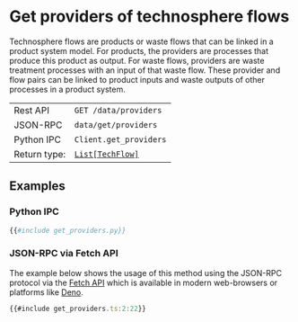 # Get providers of technosphere flows

Technosphere flows are products or waste flows that can be linked in a product
system model. For products, the providers are processes that produce this
product as output. For waste flows, providers are waste treatment processes
with an input of that waste flow. These provider and flow pairs can be linked
to product inputs and waste outputs of other processes in a product system.

|              |                                                                                    |
| ------------ | ---------------------------------------------------------------------------------- |
| Rest API     | `GET /data/providers`                                                              |
| JSON-RPC     | `data/get/providers`                                                               |
| Python IPC   | `Client.get_providers`                                                             |
| Return type: | [`List[TechFlow]`](https://greendelta.github.io/olca-schema/classes/TechFlow.html) |

## Examples

### Python IPC

```py
{{#include get_providers.py}}
```

### JSON-RPC via Fetch API

The example below shows the usage of this method using the JSON-RPC protocol via
the [Fetch API](https://developer.mozilla.org/en-US/docs/Web/API/Fetch_API)
which is available in modern web-browsers or platforms like
[Deno](https://deno.land/).

```ts
{{#include get_providers.ts:2:22}}
```
